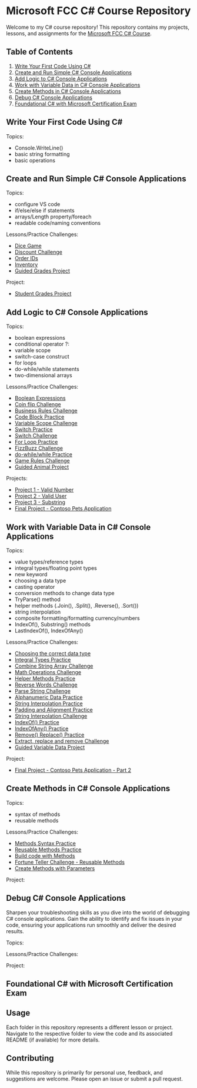 # Microsoft FCC C# Course Repository

Welcome to my C# course repository! This repository contains my projects, lessons, and assignments for the [Microsoft FCC C# Course](https://www.freecodecamp.org/learn/foundational-c-sharp-with-microsoft/).

## Table of Contents

1. [Write Your First Code Using C#](#write-your-first-code-using-c)
2. [Create and Run Simple C# Console Applications](#create-and-run-simple-c-console-applications)
3. [Add Logic to C# Console Applications](#add-logic-to-c-console-applications)
4. [Work with Variable Data in C# Console Applications](#work-with-variable-data-in-c-console-applications)
5. [Create Methods in C# Console Applications](#create-methods-in-c-console-applications)
6. [Debug C# Console Applications](#debug-c-console-applications)
7. [Foundational C# with Microsoft Certification Exam](#foundational-c-with-microsoft-certification-exam)

## Write Your First Code Using C#

Topics:

- Console.WriteLine()
- basic string formatting
- basic operations

## Create and Run Simple C# Console Applications

Topics:

- configure VS code
- if/else/else if statements
- arrays/Length property/foreach
- readable code/naming conventions

Lessons/Practice Challenges:

- [Dice Game](./Section2-SimpleCSharpConsoleApp/DiceGame/)
- [Discount Challenge](./Section2-SimpleCSharpConsoleApp/discountChallenge/)
- [Order IDs](./Section2-SimpleCSharpConsoleApp/orderIDs)
- [Inventory](./Section2-SimpleCSharpConsoleApp/inventory)
- [Guided Grades Project](./Section2-SimpleCSharpConsoleApp/guided-project-foreach)

Project:

- [Student Grades Project](./Section2-SimpleCSharpConsoleApp/grades-challenge-project/ChallengeProject/Starter/Program.cs)

## Add Logic to C# Console Applications

Topics:

- boolean expressions
- conditional operator ?:
- variable scope
- switch-case construct
- for loops
- do-while/while statements
- two-dimensional arrays

Lessons/Practice Challenges:

- [Boolean Expressions](./Section3-AddLogic/booleanPractice/)
- [Coin flip Challenge](./Section3-AddLogic/CoinFlip/)
- [Business Rules Challenge](./Section3-AddLogic/businessRules/)
- [Code Block Practice](./Section3-AddLogic/codeBlockPractice/)
- [Variable Scope Challenge](./Section3-AddLogic/variableScopeChallenge/)
- [Switch Practice](./Section3-AddLogic/switchPractice/)
- [Switch Challenge](./Section3-AddLogic/switchChallenge/)
- [For Loop Practice](./Section3-AddLogic/forPractice/)
- [FizzBuzz Challenge](./Section3-AddLogic/fizzBuzzChallenge/)
- [do-while/while Practice](./Section3-AddLogic/doWhilePractice/)
- [Game Rules Challenge](./Section3-AddLogic/gameRulesChallenge/)
- [Guided Animal Project](./Section3-AddLogic/Guided-project-branching-looping-CSharp-main/GuidedProject/Starter/Program.cs)

Projects:

- [Project 1 - Valid Number](./Section3-AddLogic/project1/)
- [Project 2 - Valid User](./Section3-AddLogic/project2/)
- [Project 3 - Substring](./Section3-AddLogic/project3/)
- [Final Project - Contoso Pets Application](./Section3-AddLogic/Challenge-project-branching-looping-CSharp-main/ChallengeProject/Starter/Program.cs)

## Work with Variable Data in C# Console Applications

Topics:

- value types/reference types
- integral types/floating point types
- new keyword
- choosing a data type
- casting operator
- conversion methods to change data type
- TryParse() method
- helper methods (.Join(), .Split(), .Reverse(), .Sort())
- string interpolation
- composite formatting/formatting currency/numbers
- IndexOf(), Substring() methods
- LastIndexOf(), IndexOfAny()

Lessons/Practice Challenges:

- [Choosing the correct data type](./Section4-VariableData/integralTypesPractice/)
- [Integral Types Practice](./Section4-VariableData/integralTypesPractice/)
- [Combine String Array Challenge](./Section4-VariableData/combineStringArrayChallenge/)
- [Math Operations Challenge](./Section4-VariableData/mathOperationsChallenge/)
- [Helper Methods Practice](./Section4-VariableData/helperMethodsPractice/)
- [Reverse Words Challenge](./Section4-VariableData/reverseWordChallenge/)
- [Parse String Challenge](./Section4-VariableData/parseStringChallenge/)
- [Alphanumeric Data Practice](./Section4-VariableData/alphanumericDataPractice/)
- [String Interpolation Practice](./Section4-VariableData/stringPractice/)
- [Padding and Alignment Practice](./Section4-VariableData/paddingPractice/)
- [String Interpolation Challenge](./Section4-VariableData/stringChallenge/)
- [IndexOf() Practice](./Section4-VariableData/indexOfPractice/)
- [IndexOfAny() Practice](./Section4-VariableData/indexOfAnyPractice/)
- [Remove() Replace() Practice](./Section4-VariableData/removeReplacePractice/)
- [Extract, replace and remove Challenge](./Section4-VariableData/removeReplaceChallenge/)
- [Guided Variable Data Project](./Section4-VariableData/Guided-project-Work-with-variable-data-in-CSharp-main/Starter/Program.cs)

Project:

- [Final Project - Contoso Pets Application - Part 2](./Section4-VariableData/Challenge-Project-variable-data-in-CSharp-main/Starter/Program.cs)

## Create Methods in C# Console Applications

Topics:

- syntax of methods
- reusable methods

Lessons/Practice Challenges:

- [Methods Syntax Practice](./Section5-Methods/methodsPractice/)
- [Reusable Methods Practice](./Section5-Methods/reusableMethods/)
- [Build code with Methods](./Section5-Methods/buildWithMethods/)
- [Fortune Teller Challenge - Reusable Methods](./Section5-Methods/reusableMethodsChallenge/)
- [Create Methods with Parameters](./Section5-Methods/parametersPractice/)

Project:

## Debug C# Console Applications

Sharpen your troubleshooting skills as you dive into the world of debugging C# console applications. Gain the ability to identify and fix issues in your code, ensuring your applications run smoothly and deliver the desired results.

Topics:

Lessons/Practice Challenges:

Project:

## Foundational C# with Microsoft Certification Exam

## Usage

Each folder in this repository represents a different lesson or project. Navigate to the respective folder to view the code and its associated README (if available) for more details.

## Contributing

While this repository is primarily for personal use, feedback, and suggestions are welcome. Please open an issue or submit a pull request.
